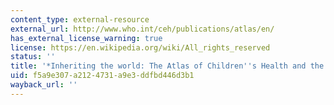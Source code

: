 ```yaml
---
content_type: external-resource
external_url: http://www.who.int/ceh/publications/atlas/en/
has_external_license_warning: true
license: https://en.wikipedia.org/wiki/All_rights_reserved
status: ''
title: '*Inheriting the world: The Atlas of Children''s Health and the Environment*'
uid: f5a9e307-a212-4731-a9e3-ddfbd446d3b1
wayback_url: ''
---
```

